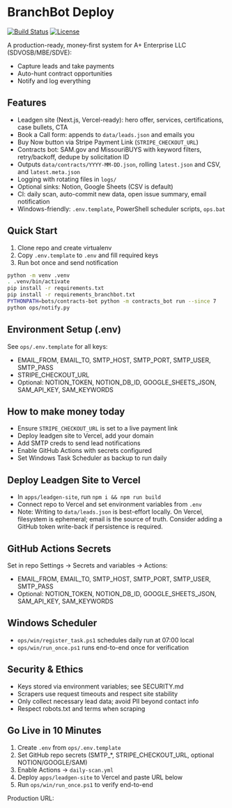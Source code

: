 # BranchBot Deploy

[![Build Status](https://github.com/${GITHUB_OWNER:-your-org}/${GITHUB_REPO:-your-repo}/actions/workflows/daily-scan.yml/badge.svg)](https://github.com/${GITHUB_OWNER:-your-org}/${GITHUB_REPO:-your-repo}/actions/workflows/daily-scan.yml)
[![License](https://img.shields.io/badge/license-MIT-green.svg)](../LICENSE)

A production-ready, money-first system for A+ Enterprise LLC (SDVOSB/MBE/SDVE):
- Capture leads and take payments
- Auto-hunt contract opportunities
- Notify and log everything

## Features
- Leadgen site (Next.js, Vercel-ready): hero offer, services, certifications, case bullets, CTA
- Book a Call form: appends to `data/leads.json` and emails you
- Buy Now button via Stripe Payment Link (`STRIPE_CHECKOUT_URL`)
- Contracts bot: SAM.gov and MissouriBUYS with keyword filters, retry/backoff, dedupe by solicitation ID
- Outputs `data/contracts/YYYY-MM-DD.json`, rolling `latest.json` and CSV, and `latest.meta.json`
- Logging with rotating files in `logs/`
- Optional sinks: Notion, Google Sheets (CSV is default)
- CI: daily scan, auto-commit new data, open issue summary, email notification
- Windows-friendly: `.env.template`, PowerShell scheduler scripts, `ops.bat`

## Quick Start
1. Clone repo and create virtualenv
2. Copy `.env.template` to `.env` and fill required keys
3. Run bot once and send notification

```bash
python -m venv .venv
. .venv/bin/activate
pip install -r requirements.txt
pip install -r requirements_branchbot.txt
PYTHONPATH=bots/contracts-bot python -m contracts_bot run --since 7
python ops/notify.py
```

## Environment Setup (.env)
See `ops/.env.template` for all keys:
- EMAIL_FROM, EMAIL_TO, SMTP_HOST, SMTP_PORT, SMTP_USER, SMTP_PASS
- STRIPE_CHECKOUT_URL
- Optional: NOTION_TOKEN, NOTION_DB_ID, GOOGLE_SHEETS_JSON, SAM_API_KEY, SAM_KEYWORDS

## How to make money today
- Ensure `STRIPE_CHECKOUT_URL` is set to a live payment link
- Deploy leadgen site to Vercel, add your domain
- Add SMTP creds to send lead notifications
- Enable GitHub Actions with secrets configured
- Set Windows Task Scheduler as backup to run daily

## Deploy Leadgen Site to Vercel
- In `apps/leadgen-site`, run `npm i && npm run build`
- Connect repo to Vercel and set environment variables from `.env`
- Note: Writing to `data/leads.json` is best-effort locally. On Vercel, filesystem is ephemeral; email is the source of truth. Consider adding a GitHub token write-back if persistence is required.

## GitHub Actions Secrets
Set in repo Settings → Secrets and variables → Actions:
- EMAIL_FROM, EMAIL_TO, SMTP_HOST, SMTP_PORT, SMTP_USER, SMTP_PASS
- Optional: NOTION_TOKEN, NOTION_DB_ID, GOOGLE_SHEETS_JSON, SAM_API_KEY, SAM_KEYWORDS

## Windows Scheduler
- `ops/win/register_task.ps1` schedules daily run at 07:00 local
- `ops/win/run_once.ps1` runs end-to-end once for verification

## Security & Ethics
- Keys stored via environment variables; see SECURITY.md
- Scrapers use request timeouts and respect site stability
- Only collect necessary lead data; avoid PII beyond contact info
- Respect robots.txt and terms when scraping

## Go Live in 10 Minutes
1) Create `.env` from `ops/.env.template`
2) Set GitHub repo secrets (SMTP_*, STRIPE_CHECKOUT_URL, optional NOTION/GOOGLE/SAM)
3) Enable Actions → `daily-scan.yml`
4) Deploy `apps/leadgen-site` to Vercel and paste URL below
5) Run `ops/win/run_once.ps1` to verify end-to-end

Production URL: <PASTE VERCEL URL HERE>